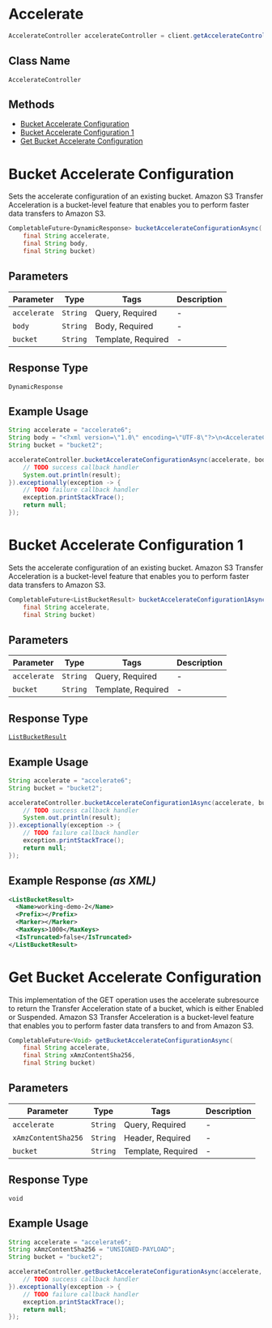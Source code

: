 # Accelerate

```java
AccelerateController accelerateController = client.getAccelerateController();
```

## Class Name

`AccelerateController`

## Methods

* [Bucket Accelerate Configuration](../../doc/controllers/accelerate.md#bucket-accelerate-configuration)
* [Bucket Accelerate Configuration 1](../../doc/controllers/accelerate.md#bucket-accelerate-configuration-1)
* [Get Bucket Accelerate Configuration](../../doc/controllers/accelerate.md#get-bucket-accelerate-configuration)


# Bucket Accelerate Configuration

Sets the accelerate configuration of an existing bucket. Amazon S3 Transfer Acceleration is a bucket-level feature that enables you to perform faster data transfers to Amazon S3.

```java
CompletableFuture<DynamicResponse> bucketAccelerateConfigurationAsync(
    final String accelerate,
    final String body,
    final String bucket)
```

## Parameters

| Parameter | Type | Tags | Description |
|  --- | --- | --- | --- |
| `accelerate` | `String` | Query, Required | - |
| `body` | `String` | Body, Required | - |
| `bucket` | `String` | Template, Required | - |

## Response Type

`DynamicResponse`

## Example Usage

```java
String accelerate = "accelerate6";
String body = "<?xml version=\"1.0\" encoding=\"UTF-8\"?>\n<AccelerateConfiguration xmlns=\"http://s3.amazonaws.com/doc/2006-03-01/\">\n   <Status>Enabled</Status>\n</AccelerateConfiguration>";
String bucket = "bucket2";

accelerateController.bucketAccelerateConfigurationAsync(accelerate, body, bucket).thenAccept(result -> {
    // TODO success callback handler
    System.out.println(result);
}).exceptionally(exception -> {
    // TODO failure callback handler
    exception.printStackTrace();
    return null;
});
```


# Bucket Accelerate Configuration 1

Sets the accelerate configuration of an existing bucket. Amazon S3 Transfer Acceleration is a bucket-level feature that enables you to perform faster data transfers to Amazon S3.

```java
CompletableFuture<ListBucketResult> bucketAccelerateConfiguration1Async(
    final String accelerate,
    final String bucket)
```

## Parameters

| Parameter | Type | Tags | Description |
|  --- | --- | --- | --- |
| `accelerate` | `String` | Query, Required | - |
| `bucket` | `String` | Template, Required | - |

## Response Type

[`ListBucketResult`](../../doc/models/list-bucket-result.md)

## Example Usage

```java
String accelerate = "accelerate6";
String bucket = "bucket2";

accelerateController.bucketAccelerateConfiguration1Async(accelerate, bucket).thenAccept(result -> {
    // TODO success callback handler
    System.out.println(result);
}).exceptionally(exception -> {
    // TODO failure callback handler
    exception.printStackTrace();
    return null;
});
```

## Example Response *(as XML)*

```xml
<ListBucketResult>
  <Name>working-demo-2</Name>
  <Prefix></Prefix>
  <Marker></Marker>
  <MaxKeys>1000</MaxKeys>
  <IsTruncated>false</IsTruncated>
</ListBucketResult>
```


# Get Bucket Accelerate Configuration

This implementation of the GET operation uses the accelerate subresource to return the Transfer Acceleration state of a bucket, which is either Enabled or Suspended. Amazon S3 Transfer Acceleration is a bucket-level feature that enables you to perform faster data transfers to and from Amazon S3.

```java
CompletableFuture<Void> getBucketAccelerateConfigurationAsync(
    final String accelerate,
    final String xAmzContentSha256,
    final String bucket)
```

## Parameters

| Parameter | Type | Tags | Description |
|  --- | --- | --- | --- |
| `accelerate` | `String` | Query, Required | - |
| `xAmzContentSha256` | `String` | Header, Required | - |
| `bucket` | `String` | Template, Required | - |

## Response Type

`void`

## Example Usage

```java
String accelerate = "accelerate6";
String xAmzContentSha256 = "UNSIGNED-PAYLOAD";
String bucket = "bucket2";

accelerateController.getBucketAccelerateConfigurationAsync(accelerate, xAmzContentSha256, bucket).thenAccept(result -> {
    // TODO success callback handler
}).exceptionally(exception -> {
    // TODO failure callback handler
    exception.printStackTrace();
    return null;
});
```


